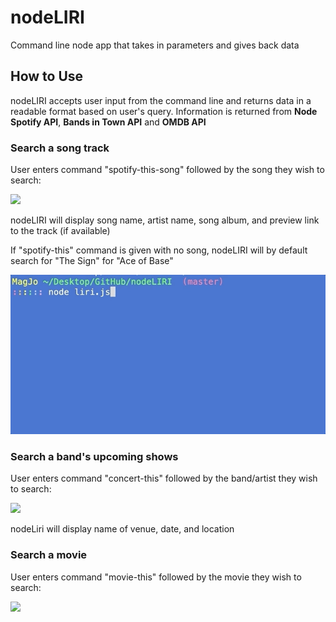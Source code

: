 # nodeLIRI
Command line node app that takes in parameters and gives back data

## How to Use
nodeLIRI accepts user input from the command line and returns data in a readable format based on user's query. Information is returned from **Node Spotify API**, **Bands in Town API** and **OMDB API**

### Search a song track
User enters command "spotify-this-song" followed by the song they wish to search:

![](/images/spotify-tellitomyheart.gif)

nodeLIRI will display song name, artist name, song album, and preview link to the track (if available)

If "spotify-this" command is given with no song, nodeLIRI will by default search for "The Sign" for "Ace of Base"

![](/images/spotify-default.gif)

### Search a band's upcoming shows
User enters command "concert-this" followed by the band/artist they wish to search:

![](/images/concert-this-larkin-poe.gif)

nodeLiri will display name of venue, date, and location

### Search a movie
User enters command "movie-this" followed by the movie they wish to search:

![](/images/movie-this-drop-dead-gorgeous.gif)


